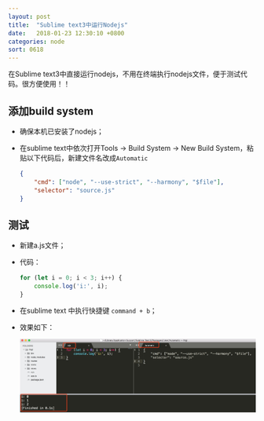```yaml
---
layout: post
title:  "Sublime text3中运行Nodejs"
date:   2018-01-23 12:30:10 +0800
categories: node
sort: 0618
---
```


在Sublime text3中直接运行nodejs，不用在终端执行nodejs文件，便于测试代码。很方便使用！！

## 添加build system

- 确保本机已安装了nodejs；

- 在sublime text中依次打开Tools -> Build System -> New Build System，粘贴以下代码后，新建文件名改成`Automatic` 

  ```json
  { 
      "cmd": ["node", "--use-strict", "--harmony", "$file"], 
      "selector": "source.js"
  }
  ```

## 测试

- 新建a.js文件；

- 代码：

  ```js
  for (let i = 0; i < 3; i++) {
      console.log('i:', i);
  }
  ```

- 在sublime text 中执行快捷键 `command + b`；

- 效果如下：

  ![效果图](/assets/node/1801.png)

